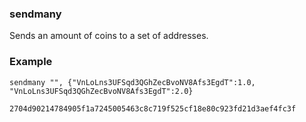 ### sendmany ###

Sends an amount of coins to a set of addresses.

### Example ###

```
sendmany "", {"VnLoLns3UFSqd3QGhZecBvoNV8Afs3EgdT":1.0,
"VnLoLns3UFSqd3QGhZecBvoNV8Afs3EgdT":2.0}

2704d90214784905f1a7245005463c8c719f525cf18e80c923fd21d3aef4fc3f

```
